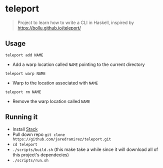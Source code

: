 # teleport

> Project to learn how to write a CLI in Haskell, inspired by https://bollu.github.io/teleport/

## Usage

`teleport add NAME`

* Add a warp location called `NAME` pointing to the current directory

`teleport warp NAME`

* Warp to the location associated with `NAME`

`teleport rm NAME`

* Remove the warp location called `NAME`

## Running it

* Install [Stack](https://docs.haskellstack.org/en/stable/README/)
* Pull down repo `git clone https://github.com/jaredramirez/teleport.git`
* `cd teleport`
* `./scripts/build.sh` (this make take a while since it will download all of this project's dependecies)
* `./scripts/run.sh`
